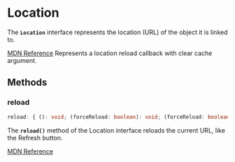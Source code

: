 # Location

The **`Location`** interface represents the location (URL) of the object it is linked to.

[MDN Reference](https://developer.mozilla.org/docs/Web/API/Location)
Represents a location reload callback with clear cache argument.

## Methods

### reload

```ts
reload: { (): void; (forceReload: boolean): void; (forceReload: boolean): void; }
```

The **`reload()`** method of the Location interface reloads the current URL, like the Refresh button.

[MDN Reference](https://developer.mozilla.org/docs/Web/API/Location/reload)
